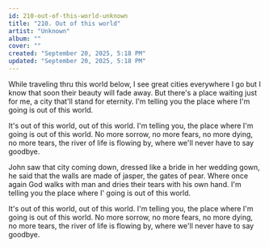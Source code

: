 ```yaml
---
id: 210-out-of-this-world-unknown
title: "210. Out of this world"
artist: "Unknown"
album: ""
cover: ""
created: "September 20, 2025, 5:18 PM"
updated: "September 20, 2025, 5:18 PM"
---
```


While traveling thru this world below, I see great cities everywhere I go but I know that soon their beauty will fade away. But there's a place waiting just for me, a city that'll stand for eternity. I'm telling you the place where I'm going is out of this world. 

It's out of this world, out of this world. I'm telling you, the place where I'm going is out of this world. No more sorrow, no more fears, no more dying, no more tears, the river of life is flowing by, where we'll never have to say goodbye. 

John saw that city coming down, dressed like a bride in her wedding gown, he said that the walls are made of jasper, the gates of pear. Where once again God walks with man and dries their tears with his own hand. I'm telling you the place where I' going is out of this world. 

It's out of this world, out of this world. I'm telling you, the place where I'm going is out of this world. No more sorrow, no more fears, no more dying, no more tears, the river of life is flowing by, where we'll never have to say goodbye.
